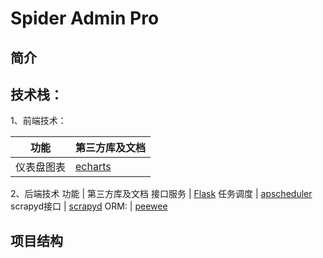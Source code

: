 # Spider Admin Pro

## 简介


## 技术栈：
1、前端技术：

|  功能 | 第三方库及文档  |  
| - | -  | 
| 仪表盘图表 | [echarts](https://echarts.apache.org/)  |


2、后端技术
功能 | 第三方库及文档
接口服务 | [Flask](https://dormousehole.readthedocs.io/)
任务调度 | [apscheduler](https://apscheduler.readthedocs.io/)
scrapyd接口 | [scrapyd](https://scrapyd.readthedocs.io/)
ORM: | [peewee](http://docs.peewee-orm.com/)

## 项目结构



